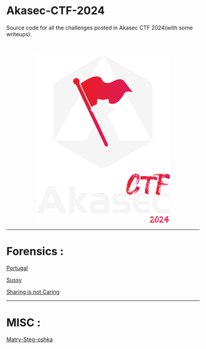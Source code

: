 # Akasec-CTF-2024
Source code for all the challenges posted in Akasec CTF 2024(with some writeups).

<br>

<p align="center">
  <img src="https://github.com/RedaHmimchi/AKASEC-CTF-2024-challenges/raw/main/images/ctf-logo.png"  width="350"/>
</p>


------------------------------
# Forensics :

  [Portugal](https://github.com/RedaHmimchi/AKASEC-CTF-2024-challenges/blob/main/%5BForensics%5D%20Portugal.md)
  
  [Sussy](https://github.com/RedaHmimchi/AKASEC-CTF-2024-challenges/blob/main/%5BForensics%5D%20Sussy.md)
  
  [Sharing is not Caring](https://github.com/RedaHmimchi/AKASEC-CTF-2024-challenges/blob/main/%5BForensics%5D%20Sharing%20is%20not%20Caring.md)
  

------------------------------
# MISC :

  [Matry-Steg-oshka](https://github.com/RedaHmimchi/AKASEC-CTF-2024-challenges/blob/main/%5BSteganography%5D%20Matry-Steg-oshka.md)
